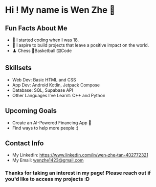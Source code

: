 # Hi ! My name is Wen Zhe 🙂 <br> 

## Fun Facts About Me
- 🧒 I started coding when I was 18. 
- 🚀 I aspire to build projects that leave a positive impact on the world.
- ♟️ Chess 🏀Basketball ⌨️Code

## Skillsets
- Web Dev: Basic HTML and CSS
- App Dev: Android Kotlin, Jetpack Compose
- Database: SQL, Supabase API
- Other Languages I've Learnt: C++ and Python

## Upcoming Goals
- Create an AI-Powered Financing App 💸
- Find ways to help more people :)

## Contact Info
- My LinkedIn: https://www.linkedin.com/in/wen-zhe-tan-402772321
- My Email: wenzhe1423@gmail.com

### Thanks for taking an interest in my page! Please reach out if you'd like to access my projects :D
